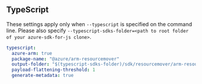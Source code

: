 ## TypeScript

These settings apply only when `--typescript` is specified on the command line.
Please also specify `--typescript-sdks-folder=<path to root folder of your azure-sdk-for-js clone>`.

```yaml $(typescript)
typescript:
  azure-arm: true
  package-name: "@azure/arm-resourcemover"
  output-folder: "$(typescript-sdks-folder)/sdk/resourcemover/arm-resourcemover"
  payload-flattening-threshold: 1
  generate-metadata: true
```
